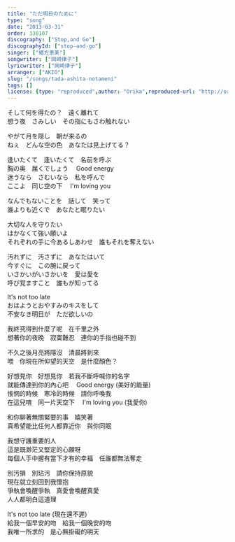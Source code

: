 ```yaml
---
title: "ただ明日のために"
type: "song"
date: "2013-03-31"
order: 330107
discography: ["Stop,and Go"]
discographyId: ["stop-and-go"]
singer: ["緒方恵美"]
songwriter: ["岡崎律子"]
lyricwriter: ["岡崎律子"]
arranger: ["AKIO"]
slug: "/songs/tada-ashita-notameni"
tags: []
license: {type: "reproduced",author: "Orika",reproduced-url: "http://orikamushi.myweb.hinet.net",reproduced-website: "織歌蟲"}
---
```


そして何を得たの？　遠く離れて   
想う夜　さみしい　その指にもさわ触れない   
  
やがて月を隠し　朝が来るの   
ねぇ　どんな空の色　あなたは見上げてる？      
  
逢いたくて　逢いたくて　名前を呼ぶ   
胸の奥　届くでしょう　 Good energy   
迷うなら　さむいなら　私を呼んで   
ここよ　同じ空の下　 I'm loving you   
  
なんでもないことを　話して　笑って   
誰よりも近くで　あなたと眠りたい   
  
大切な人を守りたい   
はかなくて強い願いよ   
それぞれの手に今あるしあわせ　誰もそれを奪えない   
  
汚れずに　汚さずに　あなたはいて   
今すぐに　この腕に戻って   
いさかいがいさかいを　愛は愛を   
呼び覚ますこと　誰もが知ってる   
  
It's not too late   
おはようとおやすみのキスをして   
不安なき明日が　ただ欲しいの  
  
我終究得到什麼了呢　在千里之外  
想著你的夜晚　寂寞難忍　連你的手指也碰不到  
  
不久之後月亮將隱沒　清晨將到來  
喂　你現在所仰望的天空　是什麼顏色？     
  
好想見你　好想見你　若我不斷呼喊你的名字  
就能傳達到你的內心吧　 Good energy (美好的能量)  
悵惘的時候　寒冷的時候　請你呼喚我  
在這兒唷　同一片天空下　 I'm loving you (我愛你)  
  
和你聊著無關緊要的事　嬉笑著  
真希望能比任何人都靠近你　與你同眠  
  
我想守護重要的人  
這是既渺茫又堅定的心願呀  
每個人手中握有當下才有的幸福　任誰都無法奪走  
  
別污損　別玷污　請你保持原貌  
現在就立刻回到我懷抱  
爭執會喚醒爭執　真愛會喚醒真愛  
人人都明白這道理  
  
It's not too late (現在還不遲)  
給我一個早安的吻　給我一個晚安的吻  
我唯一所求的　是心無掛礙的明天
